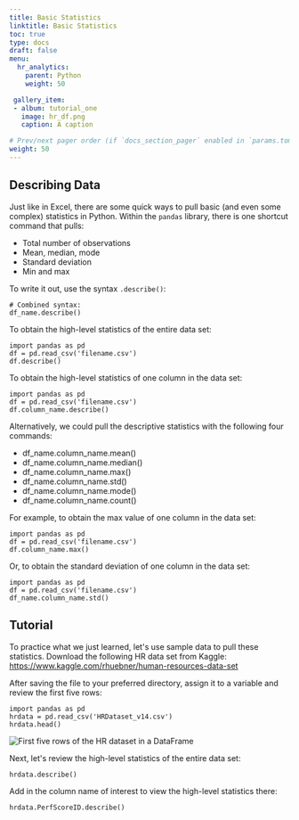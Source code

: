 ```yaml
---
title: Basic Statistics
linktitle: Basic Statistics
toc: true
type: docs
draft: false
menu:
  hr_analytics:
    parent: Python
    weight: 50

 gallery_item:
 - album: tutorial_one
   image: hr_df.png
   caption: A caption

# Prev/next pager order (if `docs_section_pager` enabled in `params.toml`)
weight: 50
---
```


<!-- In this tutorial, I'll share how to pull basic and complex statistics from a dataset: -->

<!-- ## NumPy Library

NumPy supports processing large sets of data as well as complex mathematical functions. -->

## Describing Data

Just like in Excel, there are some quick ways to pull basic (and even some complex) statistics in Python. Within the `pandas` library, there is one shortcut command that pulls: 

* Total number of observations
* Mean, median, mode
* Standard deviation
* Min and max

To write it out, use the syntax `.describe()`:

```
# Combined syntax: 
df_name.describe()
```

To obtain the high-level statistics of the entire data set: 

``` 
import pandas as pd
df = pd.read_csv('filename.csv')
df.describe()
```

To obtain the high-level statistics of one column in the data set:

``` 
import pandas as pd
df = pd.read_csv('filename.csv')
df.column_name.describe()
```

Alternatively, we could pull the descriptive statistics with the following four commands:

* df_name.column_name.mean()
* df_name.column_name.median()
* df_name.column_name.max()
* df_name.column_name.std()
* df_name.column_name.mode()
* df_name.column_name.count()

For example, to obtain the max value of one column in the data set: 

``` 
import pandas as pd
df = pd.read_csv('filename.csv')
df.column_name.max()
```

Or, to obtain the standard deviation of one column in the data set:

``` 
import pandas as pd
df = pd.read_csv('filename.csv')
df_name.column_name.std()
```

## Tutorial

To practice what we just learned, let's use sample data to pull these statistics. Download the following HR data set from Kaggle: https://www.kaggle.com/rhuebner/human-resources-data-set

After saving the file to your preferred directory, assign it to a variable and review the first five rows:

``` 
import pandas as pd
hrdata = pd.read_csv('HRDataset_v14.csv')
hrdata.head()
```


![First five rows of the HR dataset in a DataFrame](/Users/mariah/GitHub/mariahnorell/starter-academic/static/media/hr_df.png)

Next, let's review the high-level statistics of the entire data set: 

``` 
hrdata.describe()
```

Add in the column name of interest to view the high-level statistics there:

``` 
hrdata.PerfScoreID.describe()
```

